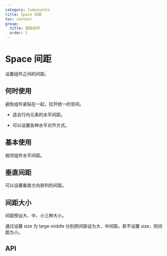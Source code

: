 ```yaml
---
category: Components
title: Space 间距
toc: content
group:
  title: 基础组件
  order: 1
---
```


# Space 间距

设置组件之间的间距。

## 何时使用

避免组件紧贴在一起，拉开统一的空间。

- 适合行内元素的水平间距。

- 可以设置各种水平对齐方式。

## 基本使用

相邻组件水平间距。

<code src="./demos/basic.tsx"></code>

## 垂直间距

可以设置垂直方向排列的间距。

<code src="./demos/direction.tsx"></code>

## 间距大小

间距预设大、中、小三种大小。

通过设置 size 为 large middle 分别把间距设为大、中间距。若不设置 size，则间距为小。

<code src="./demos/size.tsx"></code>

## API

<API id="Space"></API>
